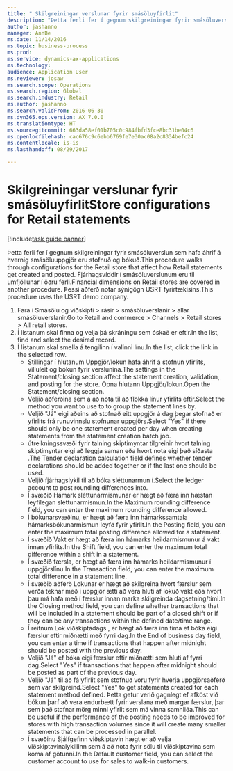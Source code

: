 ```yaml
--- 
title: " Skilgreiningar verslunar fyrir smásöluyfirlit"
description: "Þetta ferli fer í gegnum skilgreiningar fyrir smásöluverslun sem hafa áhrif á hvernig smásöluuppgjör eru stofnuð og bókuð."
author: jashanno
manager: AnnBe
ms.date: 11/14/2016
ms.topic: business-process
ms.prod: 
ms.service: dynamics-ax-applications
ms.technology: 
audience: Application User
ms.reviewer: josaw
ms.search.scope: Operations
ms.search.region: Global
ms.search.industry: Retail
ms.author: jashanno
ms.search.validFrom: 2016-06-30
ms.dyn365.ops.version: AX 7.0.0
ms.translationtype: HT
ms.sourcegitcommit: 663da58ef01b705c0c984fbfd3fce8bc31be04c6
ms.openlocfilehash: cac676c9c6ebb6769fe7e30ac08a2c8334befc24
ms.contentlocale: is-is
ms.lasthandoff: 08/29/2017

---
```

# <a name="store-configurations-for-retail-statements"></a><span data-ttu-id="76141-103"> Skilgreiningar verslunar fyrir smásöluyfirlit</span><span class="sxs-lookup"><span data-stu-id="76141-103">Store configurations for Retail statements</span></span>

[!include[task guide banner](../includes/task-guide-banner.md)]

<span data-ttu-id="76141-104">Þetta ferli fer í gegnum skilgreiningar fyrir smásöluverslun sem hafa áhrif á hvernig smásöluuppgjör eru stofnuð og bókuð.</span><span class="sxs-lookup"><span data-stu-id="76141-104">This procedure walks through configurations for the Retail store that affect how Retail statements get created and posted.</span></span> <span data-ttu-id="76141-105">Fjárhagsvíddir í smásöluverslunum eru til umfjöllunar í öðru ferli.</span><span class="sxs-lookup"><span data-stu-id="76141-105">Financial dimensions on Retail stores are covered in another procedure.</span></span> <span data-ttu-id="76141-106">Þessi aðferð notar sýnigögn USRT fyrirtækisins.</span><span class="sxs-lookup"><span data-stu-id="76141-106">This procedure uses the USRT demo company.</span></span>

1. <span data-ttu-id="76141-107">Fara í Smásölu og viðskipti > rásir > smásöluverslanir > allar smásöluverslanir.</span><span class="sxs-lookup"><span data-stu-id="76141-107">Go to Retail and commerce > Channels > Retail stores > All retail stores.</span></span>
2. <span data-ttu-id="76141-108">Í listanum skal finna og velja þá skráningu sem óskað er eftir.</span><span class="sxs-lookup"><span data-stu-id="76141-108">In the list, find and select the desired record.</span></span>
3. <span data-ttu-id="76141-109">Í listanum skal smella á tengilinn í valinni línu.</span><span class="sxs-lookup"><span data-stu-id="76141-109">In the list, click the link in the selected row.</span></span>
    * <span data-ttu-id="76141-110">Stillingar í hlutanum Uppgjör/lokun hafa áhrif á stofnun yfirlits, villuleit og bókun fyrir verslunina.</span><span class="sxs-lookup"><span data-stu-id="76141-110">The settings in the Statement/closing section affect the statement creation, validation, and posting for the store.</span></span>  <span data-ttu-id="76141-111">Opna hlutann Uppgjör/lokun.</span><span class="sxs-lookup"><span data-stu-id="76141-111">Open the Statement/closing section.</span></span>  
    * <span data-ttu-id="76141-112">Veljið aðferðina sem á að nota til að flokka línur yfirlits eftir.</span><span class="sxs-lookup"><span data-stu-id="76141-112">Select the method you want to use to to group the statement lines by.</span></span>  
    * <span data-ttu-id="76141-113">Veljið "Já" eigi aðeins að stofnað eitt uppgjör á dag þegar stofnað er yfirlits frá runuvinnslu stofnunar uppgjörs.</span><span class="sxs-lookup"><span data-stu-id="76141-113">Select "Yes" if there should only be one statement created per day when creating statements from the statement creation batch job.</span></span>  
    * <span data-ttu-id="76141-114">útreikningssvæði fyrir talning skiptimyntar tilgreinir hvort talning skiptimyntar eigi að leggja saman eða hvort nota eigi það síðasta .</span><span class="sxs-lookup"><span data-stu-id="76141-114">The Tender declaration calculation field defines whether tender declarations should be added together or if the last one should be used.</span></span>  
    * <span data-ttu-id="76141-115">Veljið fjárhagslykil til að bóka sléttunarmun í.</span><span class="sxs-lookup"><span data-stu-id="76141-115">Select the ledger account to post rounding differences into.</span></span>  
    * <span data-ttu-id="76141-116">Í svæðið Hámark sléttunarmismunar er hægt að færa inn hæstan leyfilegan sléttunarmismun.</span><span class="sxs-lookup"><span data-stu-id="76141-116">In the Maximum rounding difference field, you can enter the maximum rounding difference allowed.</span></span>  
    * <span data-ttu-id="76141-117">Í bókunarsvæðinu, er hægt að færa inn hámarkssamtala hámarksbókunarmismun leyfð fyrir yfirlit.</span><span class="sxs-lookup"><span data-stu-id="76141-117">In the Posting field, you can enter the maximum total posting difference allowed for a statement.</span></span>  
    * <span data-ttu-id="76141-118">Í svæðið Vakt er hægt að færa inn hámarks heildarmismunur á vakt innan yfirlits.</span><span class="sxs-lookup"><span data-stu-id="76141-118">In the Shift field, you can enter the maximum total difference within a shift in a statement.</span></span>  
    * <span data-ttu-id="76141-119">Í svæðið færsla, er hægt að færa inn hámarks heildarmismunur í uppgjörslínu.</span><span class="sxs-lookup"><span data-stu-id="76141-119">In the Transaction field, you can enter the maximum total difference in a statement line.</span></span>  
    * <span data-ttu-id="76141-120">Í svæðið aðferð Lokunar er hægt að skilgreina hvort færslur sem verða teknar með í uppgjör ætti að vera hluti af lokuð vakt eða hvort þau má hafa með í færslur innan marka skilgreinda dagsetning/tími.</span><span class="sxs-lookup"><span data-stu-id="76141-120">In the Closing method field, you can define whether transactions that will be included in a statement should be part of a closed shift or if they can be any transactions within the defined date/time range.</span></span>  
    * <span data-ttu-id="76141-121">Í reitnum Lok viðskiptadags , er hægt að færa inn tíma ef bóka eigi færslur eftir miðnætti með fyrri dag.</span><span class="sxs-lookup"><span data-stu-id="76141-121">In the End of business day field, you can enter a time if transactions that happen after midnight should be posted with the previous day.</span></span>  
    * <span data-ttu-id="76141-122">Veljið "Já" ef bóka eigi færslur eftir miðnætti sem hluti af fyrri dag.</span><span class="sxs-lookup"><span data-stu-id="76141-122">Select "Yes" if transactions that happen after midnight should be posted as part of the previous day.</span></span>  
    * <span data-ttu-id="76141-123">Veljið "Já" til að fá yfirlit sem stofnuð voru fyrir hverja uppgjörsaðferð sem var skilgreind.</span><span class="sxs-lookup"><span data-stu-id="76141-123">Select "Yes" to get statements created for each statement method defined.</span></span> <span data-ttu-id="76141-124">Þetta getur verið gagnlegt ef afköst við bókun þarf að vera endurbætt fyrir verslana með margar færslur, þar sem það stofnar mörg minni yfirlit sem má vinna samhliða.</span><span class="sxs-lookup"><span data-stu-id="76141-124">This can be useful if the performance of the posting needs to be improved for stores with high transaction volumes since it will create many smaller statements that can be processed in parallel.</span></span>  
    * <span data-ttu-id="76141-125">Í svæðinu Sjálfgefinn viðskiptavin hægt er að velja viðskiptavinalykillinn sem á að nota fyrir sölu til viðskiptavina sem koma af götunni.</span><span class="sxs-lookup"><span data-stu-id="76141-125">In the Default customer field, you can select the customer account to use for sales to walk-in customers.</span></span>  



